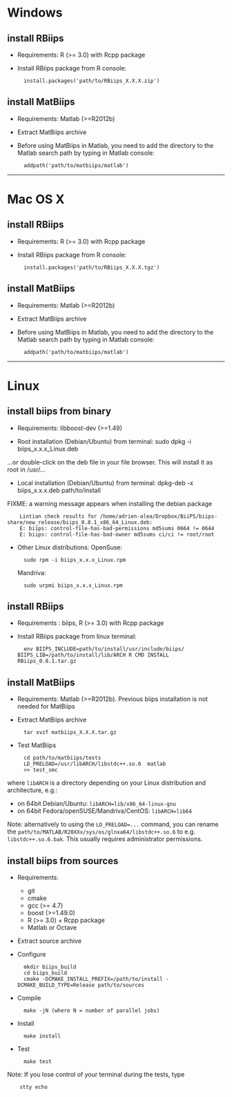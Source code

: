 Windows
=============

install RBiips
--------------
* Requirements: R (>= 3.0) with Rcpp package

* Install RBiips package from R console:

        install.packages('path/to/RBiips_X.X.X.zip')

install MatBiips
----------------
* Requirements: Matlab (>=R2012b)

* Extract MatBiips archive

* Before using MatBiips in Matlab, you need to add the directory to the Matlab search path by typing in Matlab console:

        addpath('path/to/matbiips/matlab')

-------------------------------------------------------------------------------
Mac OS X
============

install RBiips
--------------
* Requirements: R (>= 3.0) with Rcpp package
* Install RBiips package from R console:

        install.packages('path/to/RBiips_X.X.X.tgz')

install MatBiips
----------------
* Requirements: Matlab (>=R2012b)

* Extract MatBiips archive

* Before using MatBiips in Matlab, you need to add the directory to the Matlab search path by typing in Matlab console:

        addpath('path/to/matbiips/matlab')

-------------------------------------------------------------------------------
Linux
=============

install biips from binary
-------------------------
* Requirements: libboost-dev (>=1.49)

* Root installation (Debian/Ubuntu) from terminal:
        sudo dpkg -i biips_x.x.x_Linux.deb

...or double-click on the deb file in your file browser. This will install it as root in /usr/...

* Local installation (Debian/Ubuntu) from terminal:
        dpkg-deb -x biips_x.x.x.deb  path/to/install

FIXME: a warning message appears when installing the debian package

        Lintian check results for /home/adrien-alea/Dropbox/BiiPS/biips-share/new_release/biips_0.8.1_x86_64_Linux.deb:
        E: biips: control-file-has-bad-permissions md5sums 0664 != 0644
        E: biips: control-file-has-bad-owner md5sums ci/ci != root/root

* Other Linux distributions:
    OpenSuse:
    
        sudo rpm -i biips_x.x.x_Linux.rpm
        
    Mandriva:
    
        sudo urpmi biips_x.x.x_Linux.rpm

install RBiips
--------------
* Requirements : biips, R (>= 3.0) with Rcpp package

* Install RBiips package from linux terminal:

        env BIIPS_INCLUDE=path/to/install/usr/include/biips/ BIIPS_LIB=/path/to/install/lib/ARCH R CMD INSTALL RBiips_0.8.1.tar.gz

install MatBiips
----------------
* Requirements: Matlab (>=R2012b). Previous biips installation is not needed for MatBiips

* Extract MatBiips archive

        tar xvzf matbiips_X.X.X.tar.gz

* Test MatBiips

        cd path/to/matbiips/tests
        LD_PRELOAD=/usr/libARCH/libstdc++.so.6  matlab
        >> test_smc

where `libARCH` is a directory depending on your Linux distribution and architecture, e.g.:
- on 64bit Debian/Ubuntu: `libARCH=lib/x86_64-linux-gnu`
- on 64bit Fedora/openSUSE/Mandriva/CentOS: `libARCH=lib64`

Note: alternatively to using the `LD_PRELOAD=...` command, you can rename the `path/to/MATLAB/R20XXx/sys/os/glnxa64/libstdc++.so.6` to e.g. `libstdc++.so.6.bak`.
This usually requires administrator permissions.

install biips from sources
--------------------------
* Requirements:
    - git
    - cmake
    - gcc (>= 4.7)
    - boost (>=1.49.0)
    - R (>= 3.0) + Rcpp package
    - Matlab or Octave

* Extract source archive

* Configure

        mkdir biips_build
        cd biips_build
        cmake -DCMAKE_INSTALL_PREFIX=/path/to/install -DCMAKE_BUILD_TYPE=Release path/to/sources

* Compile

        make -jN (where N = number of parallel jobs)

* Install

        make install

* Test

        make test

Note: If you lose control of your terminal during the tests, type

        stty echo

